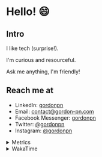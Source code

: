 # Hello! 😄

## Intro

I like tech (surprise!).

I'm curious and resourceful.

Ask me anything, I'm friendly!

## Reach me at

- LinkedIn: [gordonpn](https://www.linkedin.com/in/gordonpn/)
- Email: [contact@gordon-pn.com](mailto:contact@gordon-pn.com)
- Facebook Messenger: [gordonpn](https://www.messenger.com/t/Gordonpn)
- Twitter: [@gordonpn](https://twitter.com/Gordonpn)
- Instagram: [@gordonpn](https://www.instagram.com/gordonpn/)

<details>
  <summary>Metrics</summary>

  <img align="center" src="https://github.com/gordonpn/gordonpn/blob/master/github-metrics.svg" alt="GitHub Metrics">

</details>

<details>
  <summary>WakaTime</summary>

  <!--START_SECTION:waka-->
📊 **This Week I Spent My Time On** 

```text
💬 Programming Languages: 
Brazil Dependency Config 4 hrs 32 mins       ███████████░░░░░░░░░░░░░░   43.45 % 
Java                     3 hrs 24 mins       ████████░░░░░░░░░░░░░░░░░   32.68 % 
XML                      1 hr 9 mins         ███░░░░░░░░░░░░░░░░░░░░░░   11.04 % 
Markdown                 38 mins             ██░░░░░░░░░░░░░░░░░░░░░░░   06.09 % 
TypeScript               22 mins             █░░░░░░░░░░░░░░░░░░░░░░░░   03.63 % 

🔥 Editors: 
IntelliJ IDEA            10 hrs 22 mins      █████████████████████████   99.21 % 
VS Code                  4 mins              ░░░░░░░░░░░░░░░░░░░░░░░░░   00.79 % 
```


 Last Updated on 02/08/2024 10:21:28 UTC
<!--END_SECTION:waka-->
</details>
